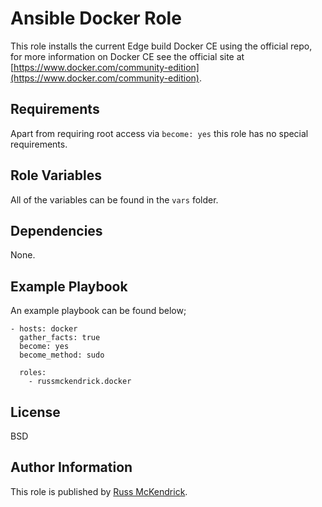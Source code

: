 Ansible Docker Role
=========
This role installs the current Edge build Docker CE using the official repo, for more information on Docker CE see the official site at [https://www.docker.com/community-edition](https://www.docker.com/community-edition).

Requirements
------------
Apart from requiring root access via `become: yes` this role has no special requirements.

Role Variables
--------------
All of the variables can be found in the `vars` folder.

Dependencies
------------
None.

Example Playbook
----------------
An example playbook can be found below;

```
- hosts: docker
  gather_facts: true
  become: yes
  become_method: sudo

  roles:
    - russmckendrick.docker
```

License
-------
BSD

Author Information
------------------
This role is published by [Russ McKendrick](http://russ.mckendrick.io/).



